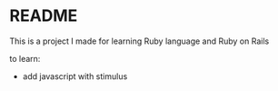 # README

This is a project I made for learning Ruby language and Ruby on Rails 





to learn:
- add javascript with stimulus

 








